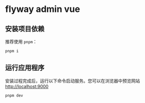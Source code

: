 # flyway admin vue

## 安装项目依赖

推荐使用 `pnpm`：

```bash
pnpm i
```

## 运行应用程序

安装过程完成后，运行以下命令启动服务。您可以在浏览器中预览网站 [http://localhost:9000](http://localhost:9000)

```bash
pnpm dev
```
